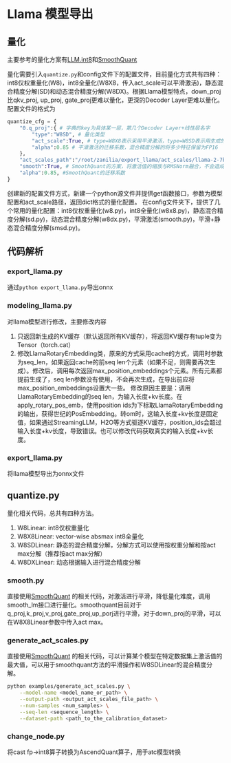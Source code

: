 # Llama 模型导出

## 量化

主要参考的量化方案有[LLM.int8](https://arxiv.org/abs/2208.07339)和[SmoothQuant](https://arxiv.org/abs/2211.10438)

量化需要引入`quantize.py`和config文件下的配置文件，目前量化方式共有四种：int8仅权重量化(W8)，int8全量化(W8X8，传入act_scale可以平滑激活)，静态混合精度分解(SD)和动态混合精度分解(W8DX)。根据Llama模型特点，down_proj比qkv_proj, up_proj, gate_proj更难以量化，更深的Decoder Layer更难以量化。配置文件的格式为
```python
quantize_cfg = {
    "0.q_proj":{ # 字典的key为具体某一层，第几个Decoder Layer+线性层名字
        "type":"W8SD", # 量化类型
		"act_scale":True, # type=W8X8表示采用平滑激活，type=W8SD表示用生成的act scale进行静态混合精度分解，如果不采用直接不填这一项，判断时只判断是否存在字典中是否存在act_scale的key-value对，不检查值。
		"alpha":0.85 # 平滑激活的迁移系数，混合精度分解的将多少特征保留为FP16
    },
	"act_scales_path":"/root/zanilia/export_llama/act_scales/llama-2-7b.pt",
	"smooth":True, # SmoothQuant的方案，将激活值的缩放与RMSNorm融合，不会造成额外的开销，但down_proj层无法使用
	"alpha":0.85, #SmoothQuant的迁移系数
}
```
创建新的配置文件方式，新建一个python源文件并提供get函数接口，参数为模型配置和act_scale路径，返回dict格式的量化配置。
在config文件夹下，提供了几个常用的量化配置：int8仅权重量化(w8.py)，int8全量化(w8x8.py)，静态混合精度分解(sd.py)，动态混合精度分解(w8dx.py)，平滑激活(smooth.py)，平滑+静态混合精度分解(smsd.py)。

## 代码解析

### export_llama.py

通过`python export_llama.py`导出onnx

### modeling_llama.py

对llama模型进行修改，主要修改内容
1. 只返回新生成的KV缓存（默认返回所有KV缓存），将返回KV缓存有tuple变为Tensor（torch.cat）
2. 修改LlamaRotaryEmbedding类，原来的方式采用cache的方式，调用时参数为seq_len，如果返回cache的前seq len个元素（如果不足，则需要再次生成）。修改后，调用每次返回max_position_embeddings个元素。所有元素都提前生成了，seq len参数没有使用，不会再次生成，在导出前应将max_position_embeddings设置大一些。
	修改原因主要是：调用LlamaRotaryEmbedding的seq len，为输入长度+kv长度。在apply_rotary_pos_emb，使用position ids为下标取LlamaRotaryEmbedding的输出，获得世纪的PosEmbedding。转om时，这输入长度+kv长度是固定值，如果通过StreamingLLM，H2O等方式驱逐KV缓存，position_ids会超过输入长度+kv长度，导致错误。也可以修改代码获取真实的输入长度+kv长度。

### export_llama.py

将llama模型导出为onnx文件

## quantize.py

量化相关代码，总共有四种方法。

1. W8Linear: int8仅权重量化
2. W8X8Linear: vector-wise absmax int8全量化
3. W8SDLinear: 静态的混合精度分解，分解方式可以使用按权重分解和按act max分解（推荐按act max分解）
4. W8DXLinear: 动态根据输入进行混合精度分解

### smooth.py

直接使用[SmoothQuant](https://github.com/mit-han-lab/smoothquant/) 的相关代码，对激活进行平滑，降低量化难度，调用smooth_lm接口进行量化。smoothquant目前对于q_proj,k_proj,v_proj,gate_proj,up_porj进行平滑，对于down_proj的平滑，可以在W8X8Linear参数中传入act max。

### generate_act_scales.py

直接使用[SmoothQuant](https://github.com/mit-han-lab/smoothquant/) 的相关代码，可以计算某个模型在特定数据集上激活值的最大值，可以用于smoothquant方法的平滑操作和W8SDLinear的混合精度分解。

```bash
python examples/generate_act_scales.py \
    --model-name <model_name_or_path> \
    --output-path <output_act_scales_file_path> \
    --num-samples <num_samples> \
    --seq-len <sequence_length> \
    --dataset-path <path_to_the_calibration_dataset>
```

### change_node.py

将cast fp->int8算子转换为AscendQuant算子，用于atc模型转换



